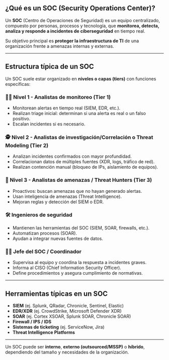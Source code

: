 ## ¿Qué es un SOC (Security Operations Center)?

Un **SOC** (Centro de Operaciones de Seguridad) es un equipo centralizado, compuesto por personas, procesos y tecnología, que **monitorea, detecta, analiza y responde a incidentes de ciberseguridad** en tiempo real.

Su objetivo principal es **proteger la infraestructura de TI** de una organización frente a amenazas internas y externas.

---

## Estructura típica de un SOC

Un SOC suele estar organizado en **niveles o capas (tiers)** con funciones específicas:

### 🧑‍💻 Nivel 1 - Analistas de monitoreo (Tier 1)
- Monitorean alertas en tiempo real (SIEM, EDR, etc.).
- Realizan triage inicial: determinan si una alerta es real o un falso positivo.
- Escalan incidentes si es necesario.

### 🕵️ Nivel 2 - Analistas de investigación/Correlación o Threat Modeling (Tier 2)
- Analizan incidentes confirmados con mayor profundidad.
- Correlacionan datos de múltiples fuentes (XDR, logs, tráfico de red).
- Realizan contención manual (bloqueo de IPs, aislamiento de equipos).

### 🧠 Nivel 3 - Analistas de amenazas / Threat Hunters (Tier 3)
- Proactivos: buscan amenazas que no hayan generado alertas.
- Usan inteligencia de amenazas (Threat Intelligence).
- Mejoran reglas y detección del SIEM o EDR.

### 🛠️ Ingenieros de seguridad
- Mantienen las herramientas del SOC (SIEM, SOAR, firewalls, etc.).
- Automatizan procesos (SOAR).
- Ayudan a integrar nuevas fuentes de datos.

### 👨‍✈️ Jefe del SOC / Coordinador
- Supervisa al equipo y coordina la respuesta a incidentes graves.
- Informa al CISO (Chief Information Security Officer).
- Define procedimientos y asegura cumplimiento de normativas.

---

## Herramientas típicas en un SOC

- **SIEM** (ej. Splunk, QRadar, Chronicle, Sentinel, Elastic)
- **EDR/XDR** (ej. CrowdStrike, Microsoft Defender XDR)
- **SOAR** (ej. Cortex XSOAR, Splunk SOAR, Chronicle SOAR)
- **Firewall / IPS / IDS**
- **Sistemas de ticketing** (ej. ServiceNow, Jira)
- **Threat Intelligence Platforms**

---

Un SOC puede ser **interno**, **externo (outsourced/MSSP)** o **híbrido**, dependiendo del tamaño y necesidades de la organización.
